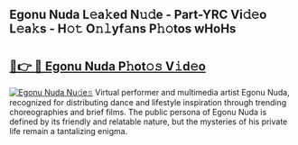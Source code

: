 ## Egonu Nuda L𝚎a𝚔ed N𝚞𝚍e - Part-YRC Vi𝚍𝚎o L𝚎a𝚔s - H𝚘𝚝 O𝚗𝚕yf𝚊ns P𝚑𝚘tos wHoHs

# <h2><a href="http://kf1b6s6.oniu.top/?m=Egonu+Nuda">🔗👉 🔴 Egonu Nuda P𝚑ot𝚘𝚜 V𝚒d𝚎o</a></h2>

[![Egonu Nuda Nu𝚍e𝚜](https://i.imgur.com/0qMVB7G.gif)](http://kf1b6s6.oniu.top/?m=Egonu+Nuda)
Virtual performer and multimedia artist Egonu Nuda, recognized for distributing dance and lifestyle inspiration through trending choreographies and brief films. The public persona of Egonu Nuda is defined by its friendly and relatable nature, but the mysteries of his private life remain a tantalizing enigma.  
